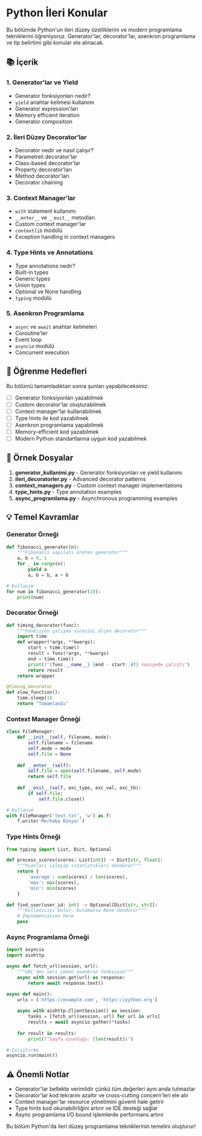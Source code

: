 # Python İleri Konular

Bu bölümde Python'un ileri düzey özelliklerini ve modern programlama tekniklerini öğreniyoruz. Generator'lar, decorator'lar, asenkron programlama ve tip belirtimi gibi konular ele alınacak.

## 📚 İçerik

### 1. Generator'lar ve Yield
- Generator fonksiyonları nedir?
- `yield` anahtar kelimesi kullanımı
- Generator expression'ları
- Memory efficient iteration
- Generator composition

### 2. İleri Düzey Decorator'lar
- Decorator nedir ve nasıl çalışır?
- Parametreli decorator'lar
- Class-based decorator'lar
- Property decorator'ları
- Method decorator'ları
- Decorator chaining

### 3. Context Manager'lar
- `with` statement kullanımı
- `__enter__` ve `__exit__` metodları
- Custom context manager'lar
- `contextlib` modülü
- Exception handling in context managers

### 4. Type Hints ve Annotations
- Type annotations nedir?
- Built-in types
- Generic types
- Union types
- Optional ve None handling
- `typing` modülü

### 5. Asenkron Programlama
- `async` ve `await` anahtar kelimeleri
- Coroutine'ler
- Event loop
- `asyncio` modülü
- Concurrent execution

## 🎯 Öğrenme Hedefleri

Bu bölümü tamamladıktan sonra şunları yapabileceksiniz:

- [ ] Generator fonksiyonları yazabilmek
- [ ] Custom decorator'lar oluşturabilmek
- [ ] Context manager'lar kullanabilmek
- [ ] Type hints ile kod yazabilmek
- [ ] Asenkron programlama yapabilmek
- [ ] Memory-efficient kod yazabilmek
- [ ] Modern Python standartlarına uygun kod yazabilmek

## 📝 Örnek Dosyalar

1. **generator_kullanimi.py** - Generator fonksiyonları ve yield kullanımı
2. **ileri_decoratorler.py** - Advanced decorator patterns
3. **context_managers.py** - Custom context manager implementations
4. **type_hints.py** - Type annotation examples
5. **async_programlama.py** - Asynchronous programming examples

## 💡 Temel Kavramlar

### Generator Örneği
```python
def fibonacci_generator(n):
    """Fibonacci sayıları üreten generator"""
    a, b = 0, 1
    for _ in range(n):
        yield a
        a, b = b, a + b

# Kullanım
for num in fibonacci_generator(10):
    print(num)
```

### Decorator Örneği  
```python
def timing_decorator(func):
    """Fonksiyon çalışma süresini ölçen decorator"""
    import time
    def wrapper(*args, **kwargs):
        start = time.time()
        result = func(*args, **kwargs)
        end = time.time()
        print(f"{func.__name__} {end - start:.4f} saniyede çalıştı")
        return result
    return wrapper

@timing_decorator
def slow_function():
    time.sleep(1)
    return "Tamamlandı"
```

### Context Manager Örneği
```python
class FileManager:
    def __init__(self, filename, mode):
        self.filename = filename
        self.mode = mode
        self.file = None
    
    def __enter__(self):
        self.file = open(self.filename, self.mode)
        return self.file
    
    def __exit__(self, exc_type, exc_val, exc_tb):
        if self.file:
            self.file.close()

# Kullanım
with FileManager('test.txt', 'w') as f:
    f.write('Merhaba Dünya!')
```

### Type Hints Örneği
```python
from typing import List, Dict, Optional

def process_scores(scores: List[int]) -> Dict[str, float]:
    """Puanları işleyip istatistikleri döndürür"""
    return {
        'average': sum(scores) / len(scores),
        'max': max(scores),
        'min': min(scores)
    }

def find_user(user_id: int) -> Optional[Dict[str, str]]:
    """Kullanıcıyı bulur, bulamazsa None döndürür"""
    # Implementation here
    pass
```

### Async Programlama Örneği
```python
import asyncio
import aiohttp

async def fetch_url(session, url):
    """URL'den veri çeken asenkron fonksiyon"""
    async with session.get(url) as response:
        return await response.text()

async def main():
    urls = ['https://example.com', 'https://python.org']
    
    async with aiohttp.ClientSession() as session:
        tasks = [fetch_url(session, url) for url in urls]
        results = await asyncio.gather(*tasks)
        
    for result in results:
        print(f"Sayfa uzunluğu: {len(result)}")

# Çalıştırma
asyncio.run(main())
```

## ⚠️ Önemli Notlar

- Generator'lar bellekte verimlidir çünkü tüm değerleri aynı anda tutmazlar
- Decorator'lar kod tekrarını azaltır ve cross-cutting concern'leri ele alır
- Context manager'lar resource yönetimini güvenli hale getirir
- Type hints kod okunabilirliğini artırır ve IDE desteği sağlar
- Async programlama I/O bound işlemlerde performans artırır

Bu bölüm Python'da ileri düzey programlama tekniklerinin temelini oluşturur!
